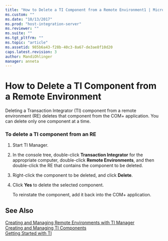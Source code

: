 ```yaml
---
title: "How to Delete a TI Component from a Remote Environment1 | Microsoft Docs"
ms.custom: ""
ms.date: "10/13/2017"
ms.prod: "host-integration-server"
ms.reviewer: ""
ms.suite: ""
ms.tgt_pltfrm: ""
ms.topic: "article"
ms.assetid: 985b6a43-f28b-40c3-8a67-de3ae8f10d20
caps.latest.revision: 3
author: MandiOhlinger
manager: anneta
---
```

# How to Delete a TI Component from a Remote Environment
Deleting a Transaction Integrator (TI) component from a remote environment (RE) deletes that component from the COM+ application. You can delete only one component at a time.  
  
### To delete a TI component from an RE  
  
1.  Start TI Manager.  
  
2.  In the console tree, double-click **Transaction Integrator** for the appropriate computer, double-click **Remote Environments**, and then double-click the RE that contains the component to be deleted.  
  
3.  Right-click the component to be deleted, and click **Delete**.  
  
4.  Click **Yes** to delete the selected component.  
  
     To reinstate the component, add it back into the COM+ application.  
  
## See Also  
 [Creating and Managing Remote Environments with TI Manager](../core/creating-and-managing-remote-environments-with-ti-manager.md)   
 [Creating and Managing TI Components](../core/creating-and-managing-ti-components.md)   
 [Getting Started with TI](../core/getting-started-with-ti.md)